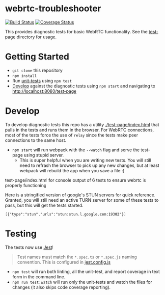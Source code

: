 # webrtc-troubleshooter

[![Build Status](https://travis-ci.org/MyPureCloud/webrtc-troubleshooter.svg?branch=master)](https://travis-ci.org/MyPureCloud/webrtc-troubleshooter)
[![Coverage Status](https://coveralls.io/repos/github/MyPureCloud/webrtc-troubleshooter/badge.svg?branch=master)](https://coveralls.io/github/MyPureCloud/webrtc-troubleshooter?branch=master)

This provides diagnostic tests for basic WebRTC functionality. See the [test-page](./test-page/) directory for usage. 

# Getting Started

* `git clone` this repository
* `npm install`
* Run [unit-tests](#Testing) using `npm test`
* [Develop](#Develop) against the diagnostic tests using `npm start` and navigating to [http://localhost:8080/test-page](http://localhost:8080/test-page)


# Develop

To develop diagnostic tests this repo has a utility [./test-page/index.html](./test-page/index.html) that pulls in the tests and runs them in the browser. For WebRTC connections, most of the tests force the use of `relay` since the tests make peer connections to the same host. 

* `npm start` will run webpack with the `--watch` flag and serve the test-page using stupid server. 
  * This is super helpful when you are writing new tests. You will still need to refrash the browser to pick up any new changes, but at least webpack will rebuild the app when you save a file :) 

test-page/index.html
for console output of 6 tests to ensure webrtc is properly functioning

Here is a stringified version of google's STUN servers for quick reference. Granted, you will still need an active TURN server for some of these tests to pass, but this will get the tests started. 

```
[{"type":"stun","urls":"stun:stun.l.google.com:19302"}]
```

# Testing
The tests now use [Jest](https://jestjs.io/)!

> Test names must match the `*.spec.ts` or `*.spec.js` naming convention. This is configured in [jest.config.js](./jest.config.js)

* `npm test` will run both linting, all the unit-test, and report coverage in text form in the command line.
* `npm run test:watch` will run only the unit-tests and watch the files for changes (it also skips code coverage reporting). 
